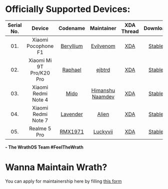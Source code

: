 Officially Supported Devices:
=============================

|Serial No. | Device                           | Codename                                                                     			 | Maintainer                                                 | XDA Thread                                                       | Download                                                                                                                                                                      |
|:---------:| :------------------------------: | :-------------------------------------------------------------------------------------: | :--------------------------------------------------------: | :--------------------------------------------------------------: | :----------------------------------------------------------------------: |
| 01.       | Xiaomi Pocophone F1              | [Beryllium](https://github.com/WrathOS-Devices/)                                        | [Evilvenom](http://github.com/ktanay98)                    | [XDA](#SOON) 													 | [Stable](https://sourceforge.net/projects/wrathos/files/beryllium/)      |
| 02.       | Xiaomi Mi 9T Pro/K20 Pro         | [Raphael](https://github.com/WrathOS-Devices/)                                          | [ejbtrd](http://github.com/ejbtrd)                         | [XDA](#SOON) 													 | [Stable](https://sourceforge.net/projects/wrathos/files/raphael/)        |
| 03.       | Xiaomi Redmi Note 4              | [Mido](https://github.com/WrathOS-Devices/)                                             | [Himanshu Naamdev](https://github.com/hnaamdev41)          | [XDA](#SOON) 												     | [Stable](https://sourceforge.net/projects/wrathos/files/mido/)           |
| 04.       | Xiaomi Redmi Note 7              | [Lavender](https://github.com/WrathOS-Devices/)                                         | [Alien](https://github.com/LinuxAlien)                     | [XDA](#SOON)                                                     | [Stable](https://sourceforge.net/projects/wrathos/files/lavender/)       |
| 05.       | Realme 5 Pro                     | [RMX1971](https://github.com/WrathOS-Devices/)                                          | [Luckyvii](https://github.com/lucky939)                    | [XDA](#SOON)                                                     | [Stable](https://sourceforge.net/projects/wrathos/files/RMX1971/)        |
<!-- Note for maintainers: add your devices in alphabetical order by the "Device" column, not "Codename" -->

**- The WrathOS Team #FeelTheWrath**

Wanna Maintain Wrath?
=============================
You can apply for maintainership here by filling [this form](https://docs.google.com/forms/d/e/1FAIpQLSdkODOFGkg25qaLBQEtNHdUr31fgdzWXdf5uGqy4bvt4hcEwg/viewform)


